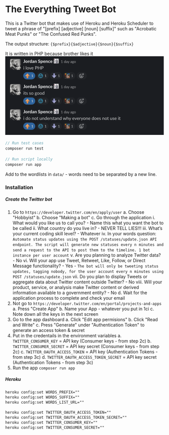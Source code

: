 # The Everything Tweet Bot

This is a Twitter bot that makes use of Heroku and Heroku Scheduler to tweet a phrase of "[prefix] [adjective] [noun] [suffix]" such as "Acrobatic Meat Punks" or "The Confused Red Punks".

The output structure: `{$prefix}{$adjective}{$noun}{$suffix}`

It is written in PHP because brother likes it
![/jordan.png](/jordan.png)

```php
// Run test cases
composer run test

// Run script locally
composer run app
```

Add to the wordlists in `data/` - words need to be separated by a new line.

### Installation

##### Create the Twitter bot

1. Go to `https://developer.twitter.com/en/apply/user`
    a. Choose "Hobbyist"
    b. Choose "Making a bot"
    c. Go through the application
        i. What would you like us to call you? - Name this what you want the bot to be called
        ii. What country do you live in? - NEVER TELL LIES!!!
        iii. What’s your current coding skill level? - Whatever
        iv. In your words question: `Automate status updates using the POST /statuses/update.json API endpoint. The script will generate new statuses every n minutes and send a request to the API to post them to the timeline. 1 bot instance per user account`
        v. Are you planning to analyze Twitter data? - No
        vi. Will your app use Tweet, Retweet, Like, Follow, or Direct Message functionality? - Yes - `The bot will only be tweeting status updates, tagging nobody, for the user account every n minutes using POST /statuses/update.json`
        vii. Do you plan to display Tweets or aggregate data about Twitter content outside Twitter? - No
        viii. Will your product, service, or analysis make Twitter content or derived information available to a government entity? - No
    d. Wait for the application process to complete and check your email
2. Not go to `https://developer.twitter.com/en/portal/projects-and-apps`
    a. Press "Create App"
    b. Name your App - whatever you put in 1ci
    c. Note down all the keys in the next screen
3. Go to the app dashboard
    a. Click "Edit app permisions"
    b. Click "Read and Write"
    c. Press "Generate" under "Authentication Token" to generate an access token & secret
4. Put in the credentails in the environment variables
    a. `TWITTER_CONSUMER_KEY` = API key (Consumer keys - from step 2c)
    b. `TWITTER_CONSUMER_SECRET` =  API key secret (Consumer keys - from step 2c)
    c. `TWITTER_OAUTH_ACCESS_TOKEN` = API key (Authentication Tokens - from step 3c)
    d. `TWITTER_OAUTH_ACCESS_TOKEN_SECRET` = API key secret (Authentication Tokens - from step 3c)
5. Run the app `composer run app`

##### Heroku

```
heroku config:set WORDS_PREFIX=""
heroku config:set WORDS_SUFFIX=""
heroku config:set WORDS_LIST_URL=""

heroku config:set TWITTER_OAUTH_ACCESS_TOKEN=""
heroku config:set TWITTER_OAUTH_ACCESS_TOKEN_SECRET=""
heroku config:set TWITTER_CONSUMER_KEY=""
heroku config:set TWITTER_CONSUMER_SECRET=""
```